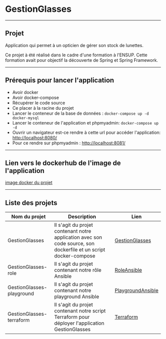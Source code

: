 # GestionGlasses
---
## Projet

Application qui permet à un opticien de gérer son stock de lunettes.

Ce projet à été réalisé dans le cadre d'une formation à l'ENSUP. Cette formation avait pour objectif la découverte de Spring et Spring Framework.

---
## Prérequis pour lancer l'application
* Avoir docker
* Avoir docker-compose
* Récupérer le code source
* Ce placer à la racine du projet
* Lancer le conteneur de la base de données : 
```docker-compose up -d docker-mysql```
* Lancer le conteneur de l'application et phpmyadmin:
```docker-compose up -d```
* Ouvrir un navigateur est-ce rendre à cette url pour accéder l'application: [http://localhost:8080/](http://localhost:8080/)
* Pour ce rendre sur phpmyadmin : [http://localhost:8081/](http://localhost:8081/)

---
## Lien vers le dockerhub de l'image de l'application

[image docker du projet](https://hub.docker.com/r/verkeur08/gestionglasses)

---
## Liste des projets

Nom du projet | Description | Lien
---|---|----
GestionGlasses | Il s'agit du projet contenant notre application avec son code source, son dockerfile et un script docker-compose | [GestionGlasses](https://github.com/brikema/GestionGlasses)
GestionGlasses-role | Il s'agit du projet contenant notre rôle Ansible | [RoleAnsible](https://github.com/asemin08/GestionGlasses-role)
GestionGlasses-playground | Il s'agit du projet contenant notre playground Ansible | [PlaygroundAnsible](https://github.com/asemin08/GestionGlasses-playground)
GestionGlasses-terraform | Il s'agit du projet contenant notre script Terraform pour déployer l'application GestionGlasses | [Terraform](https://github.com/asemin08/GestionGlasses-terraform)
